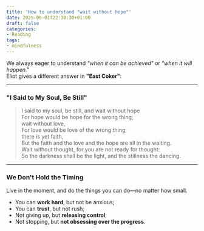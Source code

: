 ```yaml
---
title: 'How to understand "wait without hope"'
date: 2025-06-01T22:30:30+01:00
draft: false
categories:
- Reading
tags: 
- mindfulness
---
```

We always eager to understand *"when it can be achieved"* or *"when it will happen."*  
Eliot gives a different answer in **"East Coker"**:

---

### **"I Said to My Soul, Be Still"**  
> I said to my soul, be still, and wait without hope  
> For hope would be hope for the wrong thing;  
> wait without love,  
> For love would be love of the wrong thing;  
> there is yet faith,  
> But the faith and the love and the hope are all in the waiting.  
> Wait without thought, for you are not ready for thought:  
> So the darkness shall be the light, and the stillness the dancing.  

---

### **We Don't Hold the Timing**  
Live in the moment, and do the things you can do—no matter how small.  

- You can **work hard**, but not be anxious;  
- You can **trust**, but not rush;  
- Not giving up, but **releasing control**;  
- Not stopping, but **not obsessing over the progress**.  